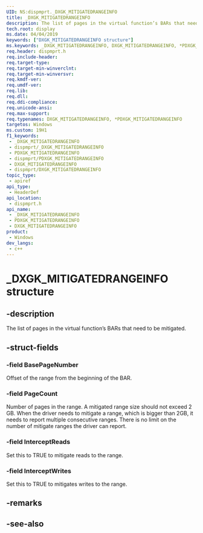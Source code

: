```yaml
---
UID: NS:dispmprt._DXGK_MITIGATEDRANGEINFO
title: _DXGK_MITIGATEDRANGEINFO
description: The list of pages in the virtual function’s BARs that need to be mitigated.
tech.root: display
ms.date: 04/04/2019
keywords: ["DXGK_MITIGATEDRANGEINFO structure"]
ms.keywords: _DXGK_MITIGATEDRANGEINFO, DXGK_MITIGATEDRANGEINFO, *PDXGK_MITIGATEDRANGEINFO,
req.header: dispmprt.h
req.include-header: 
req.target-type: 
req.target-min-winverclnt: 
req.target-min-winversvr: 
req.kmdf-ver: 
req.umdf-ver: 
req.lib: 
req.dll: 
req.ddi-compliance: 
req.unicode-ansi: 
req.max-support: 
req.typenames: DXGK_MITIGATEDRANGEINFO, *PDXGK_MITIGATEDRANGEINFO
targetos: Windows
ms.custom: 19H1
f1_keywords:
 - _DXGK_MITIGATEDRANGEINFO
 - dispmprt/_DXGK_MITIGATEDRANGEINFO
 - PDXGK_MITIGATEDRANGEINFO
 - dispmprt/PDXGK_MITIGATEDRANGEINFO
 - DXGK_MITIGATEDRANGEINFO
 - dispmprt/DXGK_MITIGATEDRANGEINFO
topic_type:
 - apiref
api_type:
 - HeaderDef
api_location:
 - dispmprt.h
api_name:
 - _DXGK_MITIGATEDRANGEINFO
 - PDXGK_MITIGATEDRANGEINFO
 - DXGK_MITIGATEDRANGEINFO
product:
 - Windows
dev_langs:
 - c++
---
```


# _DXGK_MITIGATEDRANGEINFO structure


## -description

The list of pages in the virtual function’s BARs that need to be mitigated.

## -struct-fields

### -field BasePageNumber

Offset of the range from the beginning of the BAR.

### -field PageCount

Number of pages in the range. A mitigated range size should not exceed 2 GB. When the driver needs to mitigate a range, which is bigger than 2GB, it needs to report multiple consecutive ranges. There is no limit on the number of mitigate ranges the driver can report.

### -field InterceptReads

Set this to TRUE to mitigate reads to the range.

### -field InterceptWrites

 
Set this to TRUE to mitigates writes to the range.

## -remarks

## -see-also


